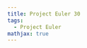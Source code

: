 ```yaml
---
title: Project Euler 30
tags:
  - Project Euler
mathjax: true
---
```

<escape><!-- more --></escape>


